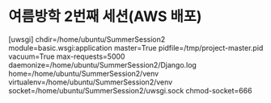 # 여름방학 2번째 세션(AWS 배포)
[uwsgi]
chdir=/home/ubuntu/SummerSession2
module=basic.wsgi:application
master=True
pidfile=/tmp/project-master.pid
vacuum=True
max-requests=5000
daemonize=/home/ubuntu/SummerSession2/Django.log
home=/home/ubuntu/SummerSession2/venv
virtualenv=/home/ubuntu/SummerSession2/venv
socket=/home/ubuntu/SummerSession2/uwsgi.sock
chmod-socket=666
